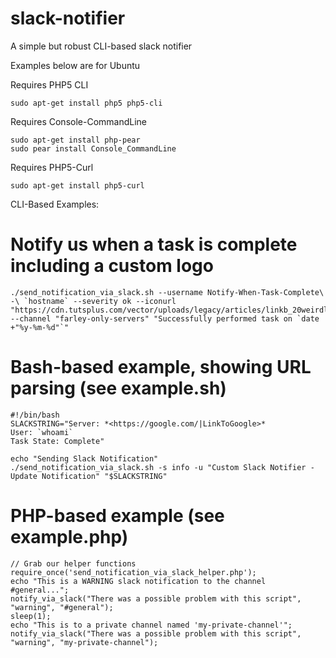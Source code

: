 # slack-notifier
A simple but robust CLI-based slack notifier

Examples below are for Ubuntu

Requires PHP5 CLI
```
sudo apt-get install php5 php5-cli
```

Requires Console-CommandLine
```
sudo apt-get install php-pear
sudo pear install Console_CommandLine
```

Requires PHP5-Curl
```
sudo apt-get install php5-curl
```

CLI-Based Examples:

# Notify us when a task is complete including a custom logo
```
./send_notification_via_slack.sh --username Notify-When-Task-Complete\ -\ `hostname` --severity ok --iconurl "https://cdn.tutsplus.com/vector/uploads/legacy/articles/linkb_20weirdlogos/3.jpg" --channel "farley-only-servers" "Successfully performed task on `date +"%y-%m-%d"`"
```

# Bash-based example, showing URL parsing (see example.sh)
```
#!/bin/bash
SLACKSTRING="Server: *<https://google.com/|LinkToGoogle>*
User: `whoami`
Task State: Complete" 

echo "Sending Slack Notification"
./send_notification_via_slack.sh -s info -u "Custom Slack Notifier - Update Notification" "$SLACKSTRING"
```

# PHP-based example (see example.php)
```
// Grab our helper functions
require_once('send_notification_via_slack_helper.php');
echo "This is a WARNING slack notification to the channel #general...";
notify_via_slack("There was a possible problem with this script", "warning", "#general");
sleep(1);
echo "This is to a private channel named 'my-private-channel'";
notify_via_slack("There was a possible problem with this script", "warning", "my-private-channel");
```